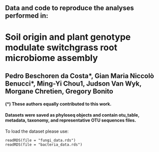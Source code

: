 ## Data and code to reproduce the analyses performed in:

# Soil origin and plant genotype modulate switchgrass root microbiome assembly
## Pedro Beschoren da Costa*, Gian Maria Niccolò Benucci*, Ming-Yi Chou1, Judson Van Wyk, Morgane Chretien, Gregory Bonito
#### (*) These authors equally contributed to this work.

#### Datasets were saved as phyloseq objects and contain otu_table, metadata, taxonomy, and representative OTU sequences files. 
To load the dataset please use:

```
readRDS(file = "fungi_data.rds")
readRDS(file = "bacteria_data.rds")
```

